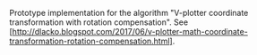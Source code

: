 Prototype implementation for the algorithm "V-plotter coordinate transformation with rotation compensation". See
[http://dlacko.blogspot.com/2017/06/v-plotter-math-coordinate-transformation-rotation-compensation.html].





